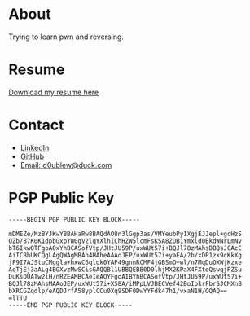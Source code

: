 # About

Trying to learn pwn and reversing.

# Resume

[Download my resume here](https://github.com/d0UBleW/d0UBleW/raw/main/William-Wijaya-Resume.pdf)

# Contact

- [LinkedIn](https://www.linkedin.com/in/williamwijaya02)
- [GitHub](https://github.com/d0UBleW)
- [Email: d0ublew@duck.com](mailto:d0ublew@duck.com)

# PGP Public Key

```text
-----BEGIN PGP PUBLIC KEY BLOCK-----

mDMEZe/MzBYJKwYBBAHaRw8BAQdAO8n3lGgp3as/VMYeubPy1XgjEJJepl+gcHzS
QZb/87K0K1dpbGxpYW0gV2lqYXlhIChHZW5lcmFsKSA8ZDB1Ymxld0BkdWNrLmNv
bT6IkwQTFgoAOxYhBCASofVtp/JHtJU59P/uxWUt57i+BQJl78zMAhsDBQsJCAcC
AiICBhUKCQgLAgQWAgMBAh4HAheAAAoJEP/uxWUt57i+yaEA/2b/xDP1zk9cKkXg
jF9I7AJStuCMggla+hxwC6qlok0YAP49gnnRCMF4jGBSmO+wl/n7MqDuOXWjKzxe
AqTjEj3aALg4BGXvzMwSCisGAQQBl1UBBQEBB0D0lhjMX2KPaX4FXtoQswqjPZSu
DuKsOUATw2iH/nRZEAMBCAeIeAQYFgoAIBYhBCASofVtp/JHtJU59P/uxWUt57i+
BQJl78zMAhsMAAoJEP/uxWUt57i+XS8A/iMPpLVJBECVef42BoIpkrFbrSJCMXnB
bXRCGZqdlp/eAQDJrfA58yplCCu0Xq9SDF0DwYYFdk47h1/vxaN1H/OQAQ==
=lTTU
-----END PGP PUBLIC KEY BLOCK-----
```
